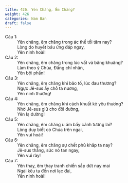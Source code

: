 ```yaml
---
title: 426. Yên Chăng, Êm Chăng?
weight: 426
categories: Nam Ban
draft: false
---
```

<dl><dt>Câu 1:</dt><dd data-verse="1">Yên chăng, êm chăng trong ác thế tối tăm nay? <br/>Lòng do huyết báu ứng đáp ngay, <br/>Yên ninh hoài! </dd><dt>Câu 2:</dt><dd data-verse="2">Yên chăng, êm chăng trong lúc vất vả bâng khuâng? <br/>Làm theo ý Chúa, Đấng chí nhân, <br/>Yên bội phần! </dd><dt>Câu 3:</dt><dd data-verse="3">Yên chăng, êm chăng khi bão tố, lúc đau thương? <br/>Ngực Jê-sus ấy chỗ ta nương, <br/>Yên ninh thường! </dd><dt>Câu 4:</dt><dd data-verse="4">Yên chăng, êm chăng khi cách khuất kẻ yêu thương? <br/>Nhờ Jê-sus giữ cho đôi đường, <br/>Yên lạ dường! </dd><dt>Câu 5:</dt><dd data-verse="5">Yên chăng, êm chăng u ám bấy cảnh tương lai? <br/>Lòng duy biết có Chúa trên ngai, <br/>Yên vui hoài! </dd><dt>Câu 6:</dt><dd data-verse="6">Yên chăng, êm chăng sự chết phủ khắp ta nay? <br/>Jê-sus thắng, sức nó tan ngay, <br/>Yên vui rày! </dd><dt>Câu 7:</dt><dd data-verse="7">Yên thay, êm thay tranh chiến sắp dứt nay mai <br/>Ngài kêu ta đến nơi lạc đài, <br/>Yên ninh hoài! </dd></dl>